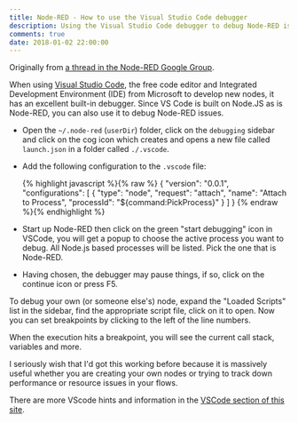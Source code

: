 ```yaml
---
title: Node-RED - How to use the Visual Studio Code debugger
description: Using the Visual Studio Code debugger to debug Node-RED issues
comments: true
date: 2018-01-02 22:00:00
---
```


Originally from [a thread in the Node-RED Google Group](https://groups.google.com/forum/#!topic/node-red/XWTwQyCs4j0).

When using [Visual Studio Code](https://code.visualstudio.com/), the free code editor and Integrated Development Environment (IDE) from Microsoft to develop new nodes, it has an excellent built-in debugger. Since VS Code is built on Node.JS as is Node-RED, you can also use it to debug Node-RED issues.

* Open the `~/.node-red` (`userDir`) folder, click on the `debugging` sidebar and click on the cog icon which creates and opens a new file called `launch.json` in a folder called `./.vscode`.

* Add the following configuration to the `.vscode` file:

   {% highlight javascript %}{% raw %}
   {
       "version": "0.0.1",
       "configurations": [
           {
               "type": "node",
               "request": "attach",
               "name": "Attach to Process",
               "processId": "${command:PickProcess}"
           }
       ]
   }
   {% endraw %}{% endhighlight %}

* Start up Node-RED then click on the green "start debugging" icon in VSCode, you will get a popup to choose the active process you want to debug. All Node.js based processes will be listed. Pick the one that is Node-RED.

* Having chosen, the debugger may pause things, if so, click on the continue icon or press F5.

To debug your own (or someone else's) node, expand the "Loaded Scripts" list in the sidebar, find the appropriate script file, click on it to open. Now you can set breakpoints by clicking to the left of the line numbers.

When the execution hits a breakpoint, you will see the current call stack, variables and more.

I seriously wish that I'd got this working before because it is massively useful whether you are creating your own nodes or trying to track down performance or resource issues in your flows.

There are more VScode hints and information in the [VSCode section of this site](/vscode/).
